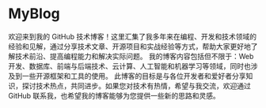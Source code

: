 # MyBlog
欢迎来到我的 GitHub 技术博客！这里汇集了我多年来在编程、开发和技术领域的经验和见解，通过分享技术文章、开源项目和实战经验等方式，帮助大家更好地了解技术前沿、提高编程能力和解决实际问题。   我的博客内容包括但不限于：Web 开发、数据库、前端与后端技术、云计算、人工智能和机器学习等领域，同时也涉及到一些开源框架和工具的使用。  此博客的目标是与各位开发者和爱好者分享知识，探讨技术热点，共同进步。如果您对技术有热情，希望与我交流，欢迎通过 GitHub 联系我，也希望我的博客能够为您提供一些新的思路和灵感。
